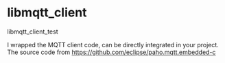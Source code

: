 # libmqtt_client
libmqtt_client_test

I wrapped the MQTT client code, can be directly integrated in your project.
The source code from
https://github.com/eclipse/paho.mqtt.embedded-c
